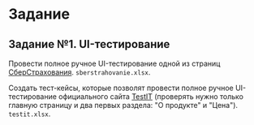 # Задание

## Задание №1. UI-тестирование

Провести полное ручное UI-тестирование одной из страниц [СберСтрахования](https://online.sberbankins.ru/store/property-insurance/).  `sberstrahovanie.xlsx`.

Создать тест-кейсы, которые позволят провести полное ручное UI-тестирование официального сайта [TestIT](https://testit.software/) (проверять нужно только главную страницу и два первых раздела: "О продукте" и "Цена"). `testit.xlsx`.


